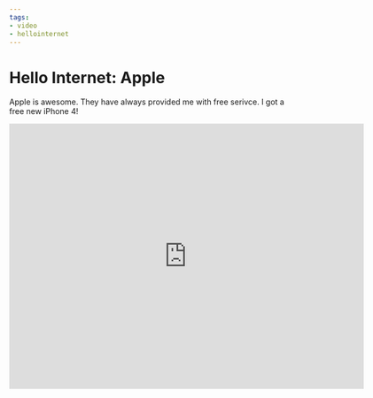 ```yaml
---
tags:
- video
- hellointernet
---
```


# Hello Internet: Apple

Apple is awesome. They have always provided me with free serivce. I got a free new iPhone 4!

<div class="video vimeo"><iframe src="
https://player.vimeo.com/video/14240017?title=0&amp;byline=0&amp;portrait=0&amp;color=f05b35" width="640" height="480" frameborder="0" webkitAllowFullScreen mozallowfullscreen allowFullScreen></iframe></div>
